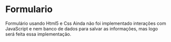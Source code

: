 # Formulario
Formulário usando Html5 e Css
Ainda não foi implementado interações com JavaScript e nem banco de dados para salvar as informações, mas logo será feita essa implementação.
